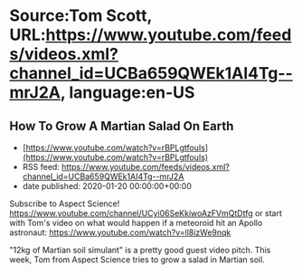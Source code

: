 # Source:Tom Scott, URL:https://www.youtube.com/feeds/videos.xml?channel_id=UCBa659QWEk1AI4Tg--mrJ2A, language:en-US

## How To Grow A Martian Salad On Earth
 - [https://www.youtube.com/watch?v=rBPLgtfouIs](https://www.youtube.com/watch?v=rBPLgtfouIs)
 - RSS feed: https://www.youtube.com/feeds/videos.xml?channel_id=UCBa659QWEk1AI4Tg--mrJ2A
 - date published: 2020-01-20 00:00:00+00:00

Subscribe to Aspect Science! https://www.youtube.com/channel/UCyi06SeKkiwoAzFVmQtDtfg or start with Tom's video on what would happen if a meteoroid hit an Apollo astronaut: https://www.youtube.com/watch?v=ll8izWe9nqk

"12kg of Martian soil simulant" is a pretty good guest video pitch. This week, Tom from Aspect Science tries to grow a salad in Martian soil.

